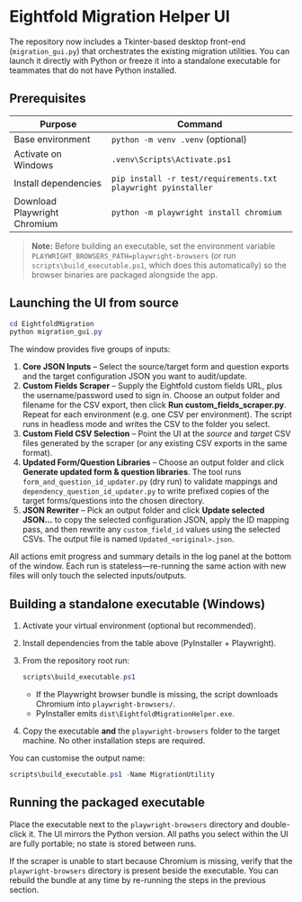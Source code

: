 # Eightfold Migration Helper UI

The repository now includes a Tkinter-based desktop front-end (`migration_gui.py`)
that orchestrates the existing migration utilities. You can launch it directly
with Python or freeze it into a standalone executable for teammates that do not
have Python installed.

## Prerequisites

| Purpose | Command |
| ------- | ------- |
| Base environment | `python -m venv .venv` (optional) |
| Activate on Windows | `.venv\Scripts\Activate.ps1` |
| Install dependencies | `pip install -r test/requirements.txt playwright pyinstaller` |
| Download Playwright Chromium | `python -m playwright install chromium` |

> **Note:** Before building an executable, set the environment variable
> `PLAYWRIGHT_BROWSERS_PATH=playwright-browsers` (or run
> `scripts\build_executable.ps1`, which does this automatically) so the browser
> binaries are packaged alongside the app.

## Launching the UI from source

```powershell
cd EightfoldMigration
python migration_gui.py
```

The window provides five groups of inputs:

1. **Core JSON Inputs** – Select the source/target form and question exports and
   the target configuration JSON you want to audit/update.
2. **Custom Fields Scraper** – Supply the Eightfold custom fields URL, plus the
   username/password used to sign in. Choose an output folder and filename for
   the CSV export, then click **Run custom_fields_scraper.py**. Repeat for each
  environment (e.g. one CSV per environment). The script runs in headless mode
   and writes the CSV to the folder you select.
3. **Custom Field CSV Selection** – Point the UI at the *source* and *target*
   CSV files generated by the scraper (or any existing CSV exports in the same
   format).
4. **Updated Form/Question Libraries** – Choose an output folder and click
  **Generate updated form & question libraries**. The tool runs
  `form_and_question_id_updater.py` (dry run) to validate mappings and
  `dependency_question_id_updater.py` to write prefixed copies of the target
  forms/questions into the chosen directory.
5. **JSON Rewriter** – Pick an output folder and click **Update selected JSON…**
   to copy the selected configuration JSON, apply the ID mapping pass, and then
   rewrite any `custom_field_id` values using the selected CSVs. The output file
   is named `Updated_<original>.json`.

All actions emit progress and summary details in the log panel at the bottom of
the window. Each run is stateless—re-running the same action with new files will
only touch the selected inputs/outputs.

## Building a standalone executable (Windows)

1. Activate your virtual environment (optional but recommended).
2. Install dependencies from the table above (PyInstaller + Playwright).
3. From the repository root run:

   ```powershell
   scripts\build_executable.ps1
   ```

   - If the Playwright browser bundle is missing, the script downloads Chromium
     into `playwright-browsers/`.
   - PyInstaller emits `dist\EightfoldMigrationHelper.exe`.

4. Copy the executable **and** the `playwright-browsers` folder to the target
   machine. No other installation steps are required.

You can customise the output name:

```powershell
scripts\build_executable.ps1 -Name MigrationUtility
```

## Running the packaged executable

Place the executable next to the `playwright-browsers` directory and double-
click it. The UI mirrors the Python version. All paths you select within the UI
are fully portable; no state is stored between runs.

If the scraper is unable to start because Chromium is missing, verify that the
`playwright-browsers` directory is present beside the executable. You can
rebuild the bundle at any time by re-running the steps in the previous section.
